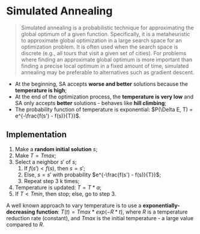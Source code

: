 # Simulated Annealing

> Simulated annealing is a probabilistic technique for approximating the global optimum of a given function. Specifically, it is a metaheuristic to approximate global optimization in a large search space for an optimization problem. It is often used when the search space is discrete (e.g., all tours that visit a given set of cities). For problems where finding an approximate global optimum is more important than finding a precise local optimum in a fixed amount of time, simulated annealing may be preferable to alternatives such as gradient descent.

* At the beginning, SA accepts **worse and better** solutions because the **temperature is high**;
* At the end of the optimization process, the **temperature is very low** and SA only accepts **better** solutions - behaves like **hill climbing**;
* The probability function of temperature is exponential: $P(\Delta E, T) = e^{-\frac{f(s') - f(s)}{T}}$.

## Implementation

1. Make a **random initial solution** $s$;
2. Make $T = Tmax$;
3. Select a neighbor $s'$ of $s$;
   1. If $f(s') < f(s)$, then $s = s'$;
   2. Else, $s = s'$ with probability $e^{-\frac{f(s') - f(s)}{T}}$;
   3. Repeat step 3 k times;
4. Temperature is updated: $T = T * \alpha$;
5. If $T < Tmin$, then stop; else, go to step 3.

A well known approach to vary temperature is to use a **exponentially-decreasing function**: $T(t) = Tmax * exp(-R * t)$, where $R$ is a temperature reduction rate (constant), and $Tmax$ is the initial temperature - a large value compared to $R$.

<!--Add more info-->